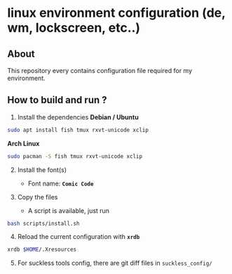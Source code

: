 # linux environment configuration (de, wm, lockscreen, etc..)

## About

This repository every contains configuration file required for my environment.

## How to build and run ?

1. Install the dependencies
    **Debian / Ubuntu**
```bash
sudo apt install fish tmux rxvt-unicode xclip
```

**Arch Linux**
```bash
sudo pacman -S fish tmux rxvt-unicode xclip
```

2. Install the font(s)
    - Font name: **`Comic Code`**

3. Copy the files
    - A script is available, just run
```bash
bash scripts/install.sh
```

4. Reload the current configuration with **`xrdb`**
```bash
xrdb $HOME/.Xresources
```

5. For suckless tools config, there are git diff files in `suckless_config/`